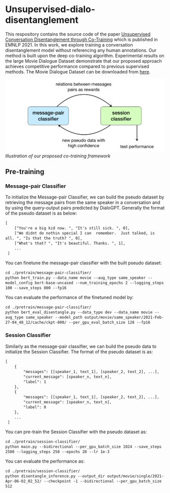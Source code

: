 
# Unsupervised-dialo-disentanglement

This respository contains the source code of the paper [Unsupervised Conversation Disentanglement through Co-Training]() which is published in EMNLP 2021. In this work, we explore training a conversation disentanglement model without referencing any human annotations. Our method is built upon the deep co-training algorithm. Experimental results on the large Movie Dialogue Dataset demonstrate that our proposed approach achieves competitive performance compared to previous supervised methods. The Movie Dialogue Dataset can be downloaded from [here](https://github.com/LayneIns/E2E-dialo-disentanglement).

![Illustration of our proposed co-training framework](./cotraining-framework.png)
*Illustration of our proposed co-training framework*

## Pre-training

### Message-pair Classifier
To initialize the Message-pair Classifier, we can build the pseudo dataset by retrieving the message pairs from the same speaker in a conversation and by using the query-output pairs predicted by DialoGPT. Generally the format of the pseudo dataset is as below:

	[
		["You're a big kid now. ", "It's still sick. ", 0], 
		["We didnt do nothin special I can  remember.  Just talked, is all. ", "Is that the truth? ", 0],
		["What's that? ", "It's beautiful. Thanks. ", 1],
		...
	 ]

You can finetune the message-pair classifier with the built pseudo dataset:
```
cd ./pretrain/message-pair-classifier/
python bert_train.py --data_name movie --aug_type same_speaker --model_config bert-base-uncased --num_training_epochs 2 --logging_steps 100 --save_steps 800 --fp16
```
You can evaluate the performance of the finetuned model by:
```
cd ./pretrain/message-pair-classifier/
python bert_eval_disentangle.py --data_type dev --data_name movie --aug_type same_speaker --model_path output/movie/same_speaker/2021-Feb-27-04_48_12/cache/ckpt-800/ --per_gpu_eval_batch_size 128 --fp16
```

### Session Classifier
Similarly as the message-pair classifier, we can build the pseudo data to initialize the Session Classifier. The format of the pseudo dataset is as:

	[
		{
			"messages": [[speaker_1, text_1], [speaker_2, text_2], ...],
			"current_message": [speaker_n, text_n],
			"label": 1
		},
		{
			"messages": [[speaker_1, text_1], [speaker_2, text_2], ...],
			"current_message": [speaker_n, text_n],
			"label": 0
		},
		...
	 ]

You can pre-train the Session Classifier with the pseudo dataset as:
```
cd ./pretrain/session-classifier/
python main.py --bidirectional --per_gpu_batch_size 1024 --save_steps 2500 --logging_steps 250 --epochs 20 --lr 1e-3
```
You can evaluate the performance as:
```
cd ./pretrain/session-classifier/
python disentangle_inference.py --output_dir output/movie/single/2021-Apr-06-02_02_52/ --checkpoint -1 --bidirectional --per_gpu_batch_size 512
```

